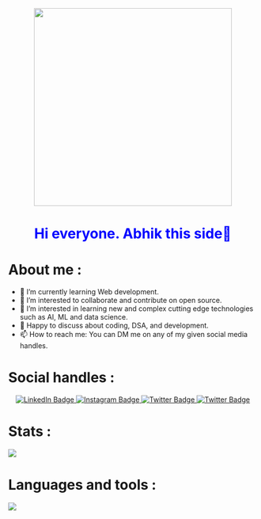 <div id="header" align="center">
  <img src="https://media.giphy.com/media/f3iwJFOVOwuy7K6FFw/giphy.gif" width="400"/>
  <div align="center"><h1 style="color:blue">Hi everyone. Abhik this side👋</h1></div>
</div>
<div></div>
    
<h1>About me :</h1>

- 🌱 I’m currently learning Web development.
- 👯 I’m interested to collaborate and contribute on  open source.
- 🤔 I’m interested in learning new and complex cutting edge technologies such as AI, ML and data science.
- 💬 Happy to discuss about coding, DSA, and development.
- 📫 How to reach me: You can DM me on any of my given social media handles.


<div>
<h1>Social handles :</h1>
<div id="badges" align="center">
  <a href="https://www.linkedin.com/in/abhiksundarsahu/">
    <img src="https://img.shields.io/badge/LinkedIn-0072b1?style=for-the-badge&logo=linkedin" alt="LinkedIn Badge"/>
  </a>
  <a href="https://www.instagram.com/abhiksahu3092/">
    <img src="https://img.shields.io/badge/Instagram-833AB4?style=for-the-badge&logo=instagram" alt="Instagram Badge"/>
  </a>
  <a href="https://twitter.com/abhiksahu2003">
    <img src="https://img.shields.io/badge/Twitter-194fd5?style=for-the-badge&logo=twitter" alt="Twitter Badge"/>
  </a>
  <a href="https://www.codechef.com/users/abhiksahu2003">
    <img src="https://img.shields.io/badge/Codechef-964B00?style=for-the-badge&logo=codechef" alt="Twitter Badge"/>
  </a>
</div>
</div>


<div>
  <h1>Stats :</h1>
<div align="center">
  <img src="https://komarev.com/ghpvc/?username=Abhiksahu3092&style=flat-square&color=blue" alt=""/>
</div>


<img src="https://github-readme-activity-graph.vercel.app/graph?username=Abhiksahu3092&theme=github-compact">

<div align="center">
<img src="https://github-readme-stats.vercel.app/api/top-langs/?username=Abhiksahu3092&theme=dark&hide_border=false&include_all_commits=true&count_private=true&layout=compact" alt=""/>
</div>
</div>

<h1>Languages and tools :</h1>
<img src="https://skillicons.dev/icons?i=github,git,c,cpp,bootstrap,javascript,figma,html,react,css,canva&theme=dark" />
